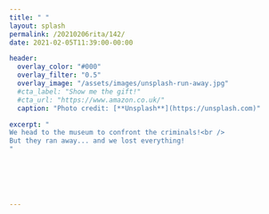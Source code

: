```yaml
---
title: " "
layout: splash
permalink: /20210206rita/142/
date: 2021-02-05T11:39:00-00:00

header:
  overlay_color: "#000"
  overlay_filter: "0.5"
  overlay_image: "/assets/images/unsplash-run-away.jpg"
  #cta_label: "Show me the gift!"
  #cta_url: "https://www.amazon.co.uk/"
  caption: "Photo credit: [**Unsplash**](https://unsplash.com)"

excerpt: "
We head to the museum to confront the criminals!<br />
But they ran away... and we lost everything!
"






---
```

  

